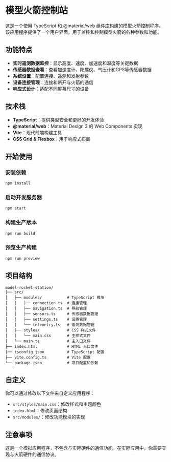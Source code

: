 # 模型火箭控制站

这是一个使用 TypeScript 和 @material/web 组件库构建的模型火箭控制程序。该应用程序提供了一个用户界面，用于监控和控制模型火箭的各种参数和功能。

## 功能特点

- **实时遥测数据监控**：显示高度、速度、加速度和温度等关键数据
- **传感器数据查看**：查看加速度计、陀螺仪、气压计和GPS等传感器数据
- **系统设置**：配置连接、遥测和发射参数
- **设备连接管理**：连接和断开与火箭的通信
- **响应式设计**：适配不同屏幕尺寸的设备

## 技术栈

- **TypeScript**：提供类型安全和更好的开发体验
- **@material/web**：Material Design 3 的 Web Components 实现
- **Vite**：现代前端构建工具
- **CSS Grid & Flexbox**：用于响应式布局

## 开始使用

### 安装依赖

```bash
npm install
```

### 启动开发服务器

```bash
npm start
```

### 构建生产版本

```bash
npm run build
```

### 预览生产构建

```bash
npm run preview
```

## 项目结构

```
model-rocket-station/
├── src/
│   ├── modules/           # TypeScript 模块
│   │   ├── connection.ts  # 连接管理
│   │   ├── navigation.ts  # 导航管理
│   │   ├── sensors.ts     # 传感器数据管理
│   │   ├── settings.ts    # 设置管理
│   │   └── telemetry.ts   # 遥测数据管理
│   ├── styles/            # CSS 样式文件
│   │   └── main.css       # 主样式文件
│   └── main.ts            # 主入口文件
├── index.html             # HTML 入口文件
├── tsconfig.json          # TypeScript 配置
├── vite.config.ts         # Vite 配置
└── package.json           # 项目配置和依赖
```

## 自定义

你可以通过修改以下文件来自定义应用程序：

- `src/styles/main.css`：修改样式和主题颜色
- `index.html`：修改页面结构
- `src/modules/`：修改功能模块的实现

## 注意事项

这是一个模拟应用程序，不包含与实际硬件的通信功能。在实际应用中，你需要实现与火箭硬件的通信协议。